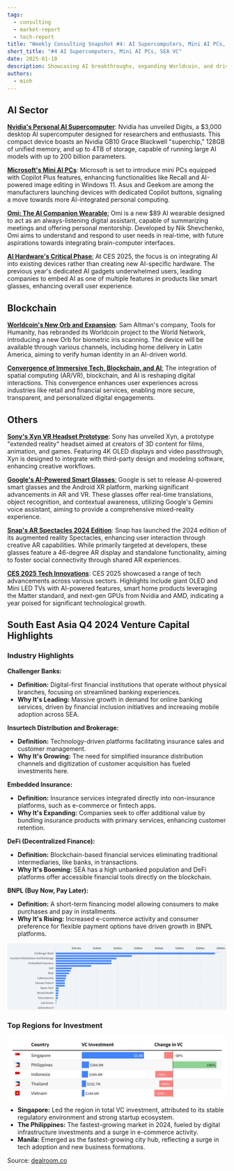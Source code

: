 ```yaml
---
tags:
  - consulting
  - market-report
  - tech-report
title: "Weekly Consulting Snapshot #4: AI Supercomputers, Mini AI PCs, Worldcoin Expansion, and SEA VC"  
short_title: "#4 AI Supercomputers, Mini AI PCs, SEA VC"
date: 2025-01-10
description: Showcasing AI breakthroughs, expanding Worldcoin, and driving SEA investments
authors:
  - minh
---
```


## AI Sector
[**Nvidia's Personal AI Supercomputer**](https://www.wired.com/story/nvidia-personal-supercomputer-ces/): Nvidia has unveiled Digits, a $3,000 desktop AI supercomputer designed for researchers and enthusiasts. This compact device boasts an Nvidia GB10 Grace Blackwell "superchip," 128GB of unified memory, and up to 4TB of storage, capable of running large AI models with up to 200 billion parameters.

[**Microsoft's Mini AI PCs**](https://www.theverge.com/2025/1/2/24334251/microsoft-copilot-plus-mini-pcs-ces-2025-notepad): Microsoft is set to introduce mini PCs equipped with Copilot Plus features, enhancing functionalities like Recall and AI-powered image editing in Windows 11. Asus and Geekom are among the manufacturers launching devices with dedicated Copilot buttons, signaling a move towards more AI-integrated personal computing.

[**Omi: The AI Companion Wearable**:](https://www.theverge.com/2025/1/8/24338750/omi-ai-wearable-friend-companion) Omi is a new $89 AI wearable designed to act as an always-listening digital assistant, capable of summarizing meetings and offering personal mentorship. Developed by Nik Shevchenko, Omi aims to understand and respond to user needs in real-time, with future aspirations towards integrating brain-computer interfaces.

[**AI Hardware's Critical Phase**:](https://www.wired.com/story/ces-2025-ai-hardware-is-in-its-put-up-or-shut-up-era) At CES 2025, the focus is on integrating AI into existing devices rather than creating new AI-specific hardware. The previous year's dedicated AI gadgets underwhelmed users, leading companies to embed AI as one of multiple features in products like smart glasses, enhancing overall user experience.

## Blockchain
[**Worldcoin's New Orb and Expansion**](https://www.wired.com/story/worldcoin-sam-altman-orb/): Sam Altman's company, Tools for Humanity, has rebranded its Worldcoin project to the World Network, introducing a new Orb for biometric iris scanning. The device will be available through various channels, including home delivery in Latin America, aiming to verify human identity in an AI-driven world.

[**Convergence of Immersive Tech, Blockchain, and AI**:](https://www.weforum.org/stories/2024/06/the-technology-trio-of-immersive-technology-blockchain-and-ai-are-converging-and-reshaping-our-world/) The integration of spatial computing (AR/VR), blockchain, and AI is reshaping digital interactions. This convergence enhances user experiences across industries like retail and financial services, enabling more secure, transparent, and personalized digital engagements.

## Others
[**Sony's Xyn VR Headset Prototype**](https://www.theverge.com/2025/1/6/24337597/sony-xyn-vr-headset-prototype-3d-games-movies): Sony has unveiled Xyn, a prototype "extended reality" headset aimed at creators of 3D content for films, animation, and games. Featuring 4K OLED displays and video passthrough, Xyn is designed to integrate with third-party design and modeling software, enhancing creative workflows.

[**Google's AI-Powered Smart Glasses**:](https://www.wired.com/story/google-android-xr-demo-smart-glasses-mixed-reality-headset-project-moohan/) Google is set to release AI-powered smart glasses and the Android XR platform, marking significant advancements in AR and VR. These glasses offer real-time translations, object recognition, and contextual awareness, utilizing Google's Gemini voice assistant, aiming to provide a comprehensive mixed-reality experience.

[**Snap's AR Spectacles 2024 Edition**](https://www.wired.com/story/snap-spectacles-2024-hands-on/): Snap has launched the 2024 edition of its augmented reality Spectacles, enhancing user interaction through creative AR capabilities. While primarily targeted at developers, these glasses feature a 46-degree AR display and standalone functionality, aiming to foster social connectivity through shared AR experiences.

[**CES 2025 Tech Innovations**](https://www.theverge.com/2025/1/4/24335163/ces-2025-what-to-expect-tvs-smart-home-auto): CES 2025 showcased a range of tech advancements across various sectors. Highlights include giant OLED and Mini LED TVs with AI-powered features, smart home products leveraging the Matter standard, and next-gen GPUs from Nvidia and AMD, indicating a year poised for significant technological growth.

## South East Asia Q4 2024 Venture Capital Highlights
### Industry Highlights
**Challenger Banks:**
- **Definition:** Digital-first financial institutions that operate without physical branches, focusing on streamlined banking experiences.
- **Why It's Leading:** Massive growth in demand for online banking services, driven by financial inclusion initiatives and increasing mobile adoption across SEA.

**Insurtech Distribution and Brokerage:**
- **Definition:** Technology-driven platforms facilitating insurance sales and customer management.
- **Why It's Growing:** The need for simplified insurance distribution channels and digitization of customer acquisition has fueled investments here.

**Embedded Insurance:**
- **Definition:** Insurance services integrated directly into non-insurance platforms, such as e-commerce or fintech apps.
- **Why It's Expanding:** Companies seek to offer additional value by bundling insurance products with primary services, enhancing customer retention.

**DeFi (Decentralized Finance):**
- **Definition:** Blockchain-based financial services eliminating traditional intermediaries, like banks, in transactions.
- **Why It's Booming:** SEA has a high unbanked population and DeFi platforms offer accessible financial tools directly on the blockchain.

**BNPL (Buy Now, Pay Later):**
- **Definition:** A short-term financing model allowing consumers to make purchases and pay in installments.
- **Why It's Rising:** Increased e-commerce activity and consumer preference for flexible payment options have driven growth in BNPL platforms.

![](assets/top-sea-invested-sectors.webp)

### Top Regions for Investment

![](assets/top-regions-invested.webp)

- **Singapore:** Led the region in total VC investment, attributed to its stable regulatory environment and strong startup ecosystem.
- **The Philippines:** The fastest-growing market in 2024, fueled by digital infrastructure investments and a surge in e-commerce activity.
- **Manila:** Emerged as the fastest-growing city hub, reflecting a surge in tech adoption and new business formations.

Source: [dealroom.co](https://dealroom.co/)
